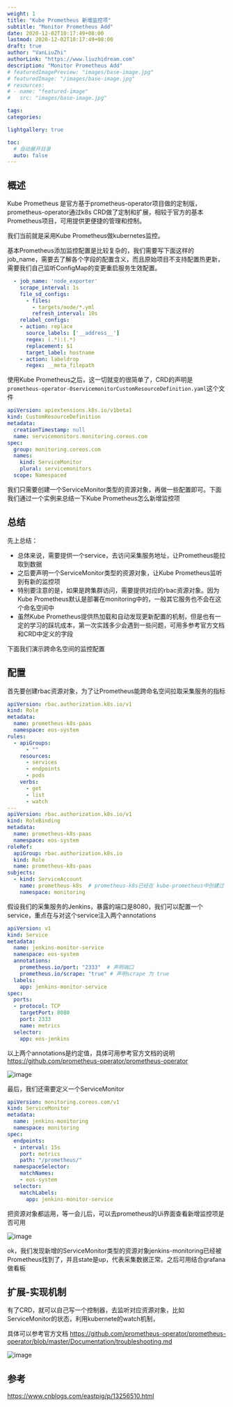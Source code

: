 ```yaml
---
weight: 1
title: "Kube Prometheus 新增监控项"
subtitle: "Monitor Prometheus Add"
date: 2020-12-02T10:17:49+08:00
lastmod: 2020-12-02T10:17:49+08:00
draft: true
author: "VanLiuZhi"
authorLink: "https://www.liuzhidream.com"
description: "Monitor Prometheus Add"
# featuredImagePreview: "images/base-image.jpg"
# featuredImage: "/images/base-image.jpg"
# resources:
# - name: "featured-image"
#   src: "images/base-image.jpg"

tags: 
categories: 

lightgallery: true

toc:
  # 自动展开目录
  auto: false
---
```




<!--more-->

## 概述

Kube Prometheus 是官方基于prometheus-operator项目做的定制版，prometheus-operator通过k8s CRD做了定制和扩展，相较于官方的基本Prometheus项目，可用提供更便捷的管理和控制。

我们当前就是采用Kube Prometheus做kubernetes监控。

基本Prometheus添加监控配置是比较复杂的，我们需要写下面这样的job_name，需要去了解各个字段的配置含义，而且原始项目不支持配置热更新，需要我们自己监听ConfigMap的变更重启服务生效配置。

```yaml
  - job_name: 'node_exporter'
    scrape_interval: 1s
    file_sd_configs:
      - files:
        - targets/node/*.yml
        refresh_interval: 10s
    relabel_configs:
    - action: replace
      source_labels: ['__address__']
      regex: (.*):(.*)
      replacement: $1
      target_label: hostname
    - action: labeldrop
      regex: __meta_filepath
```

使用Kube Prometheus之后，这一切就变的很简单了，CRD的声明是`prometheus-operator-0servicemonitorCustomResourceDefinition.yaml`这个文件

```yaml
apiVersion: apiextensions.k8s.io/v1beta1
kind: CustomResourceDefinition
metadata:
  creationTimestamp: null
  name: servicemonitors.monitoring.coreos.com
spec:
  group: monitoring.coreos.com
  names:
    kind: ServiceMonitor
    plural: servicemonitors
  scope: Namespaced
```

我们只需要创建一个ServiceMonitor类型的资源对象，再做一些配置即可。下面我们通过一个实例来总结一下Kube Prometheus怎么新增监控项

## 总结

先上总结：

- 总体来说，需要提供一个service，去访问采集服务地址，让Prometheus能拉取到数据
- 之后要声明一个ServiceMonitor类型的资源对象，让Kube Prometheus监听到有新的监控项
- 特别要注意的是，如果是跨集群访问，需要提供对应的rbac资源对象。因为Kube Prometheus默认是部署在monitoring中的，一般其它服务也不会在这个命名空间中
- 虽然Kube Prometheus提供热加载和自动发现更新配置的机制，但是也有一定的学习的踩坑成本，第一次实践多少会遇到一些问题，可用多参考官方文档和CRD中定义的字段

下面我们演示跨命名空间的监控配置


## 配置

首先要创建rbac资源对象，为了让Prometheus能跨命名空间拉取采集服务的指标

```yaml
apiVersion: rbac.authorization.k8s.io/v1
kind: Role
metadata:
  name: prometheus-k8s-paas
  namespace: eos-system
rules:
  - apiGroups:
      - ""
    resources:
      - services
      - endpoints
      - pods
    verbs:
      - get
      - list
      - watch
---
apiVersion: rbac.authorization.k8s.io/v1
kind: RoleBinding
metadata:
  name: prometheus-k8s-paas
  namespace: eos-system
roleRef:
  apiGroup: rbac.authorization.k8s.io
  kind: Role
  name: prometheus-k8s-paas
subjects:
  - kind: ServiceAccount
    name: prometheus-k8s  # prometheus-k8s已经在 kube-prometheus中创建过
    namespace: monitoring
```

假设我们的采集服务的Jenkins，暴露的端口是8080，我们可以配置一个service，重点在与对这个service注入两个annotations

```yaml
apiVersion: v1
kind: Service
metadata:
  name: jenkins-monitor-service
  namespace: eos-system
  annotations:
    prometheus.io/port: "2333"  # 声明端口
    prometheus.io/scrape: "true" # 声明scrape 为 true
  labels: 
    app: jenkins-monitor-service
spec:
  ports:
  - protocol: TCP
    targetPort: 8080
    port: 2333
    name: metrics
  selector:
    app: eos-jenkins
```

以上两个annotations是约定值，具体可用参考官方文档的说明    https://github.com/prometheus-operator/prometheus-operator

![image](/images/monitor/monitor2.png)

最后，我们还需要定义一个ServiceMonitor

```yaml
apiVersion: monitoring.coreos.com/v1
kind: ServiceMonitor
metadata:
  name: jenkins-monitoring
  namespace: monitoring
spec:
  endpoints:
  - interval: 15s
    port: metrics
    path: "/prometheus/"
  namespaceSelector:
    matchNames:
    - eos-system
  selector:
    matchLabels:
      app: jenkins-monitor-service
```

把资源对象都运用，等一会儿后，可以去prometheus的Ui界面查看新增监控项是否可用

![image](/images/monitor/monitor1.png)

ok，我们发现新增的ServiceMonitor类型的资源对象jenkins-monitoring已经被Prometheus找到了，并且state是up，代表采集数据正常。之后可用结合grafana做看板

## 扩展-实现机制

有了CRD，就可以自己写一个控制器，去监听对应资源对象，比如ServiceMonitor的状态，利用kubernete的watch机制，

具体可以参考官方文档 https://github.com/prometheus-operator/prometheus-operator/blob/master/Documentation/troubleshooting.md

![image](/images/monitor/monitor3.png)

## 参考

https://www.cnblogs.com/eastpig/p/13256510.html